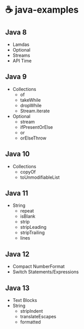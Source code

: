 # ☕ java-examples

## Java 8
- Lamdas
- Optional
- Streams
- API Time

## Java 9
- Collections
  - of
  - takeWhile
  - dropWhile
  - Stream.iterate
- Optional
  - stream
  - ifPresentOrElse
  - or
  - orElseThrow

## Java 10
- Collections
  - copyOf
  - toUnmodifiableList

## Java 11
- String
  - repeat
  - isBlank
  - strip
  - stripLeading
  - stripTrailing
  - lines

## Java 12
- Compact NumberFormat
- Switch Statements/Expressions

## Java 13
- Text Blocks
- String
  - stripIndent
  - translateEscapes
  - formatted
